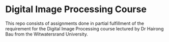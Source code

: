 # Digital Image Processing Course
This repo consists of assignments done in partial fulfillment of the requirement for the Digital Image Processing course lectured by Dr Hairong Bau from the Witwatersrand University.
